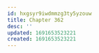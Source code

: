 ```yaml
---
id: hxgsyr9iwdmmzg3ty5yzouw
title: Chapter 362
desc: ''
updated: 1691653523221
created: 1691653523221
---
```

